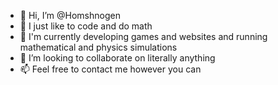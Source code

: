 - 👋 Hi, I’m @Homshnogen
- 👀 I just like to code and do math
- 🌱 I'm currently developing games and websites and running mathematical and physics simulations
- 💞️ I’m looking to collaborate on literally anything
- 📫 Feel free to contact me however you can

<!---
Homshnogen/Homshnogen is a ✨ special ✨ repository because its `README.md` (this file) appears on your GitHub profile.
You can click the Preview link to take a look at your changes.
--->
